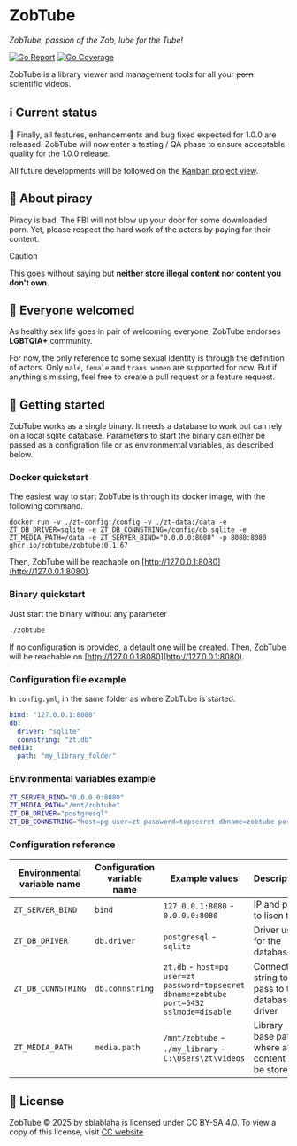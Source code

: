 # ZobTube

_ZobTube, passion of the Zob, lube for the Tube!_


[![Go Report](https://goreportcard.com/badge/github.com/zobtube/zobtube)](https://goreportcard.com/report/github.com/zobtube/zobtube)
[![Go Coverage](https://github.com/zobtube/zobtube/wiki/coverage.svg)](https://raw.githack.com/wiki/zobtube/zobtube/coverage.html)

ZobTube is a library viewer and management tools for all your ~~porn~~ scientific videos.

## :information_source: Current status

:tada: Finally, all features, enhancements and bug fixed expected for 1.0.0 are released.
ZobTube will now enter a testing / QA phase to ensure acceptable quality for the 1.0.0 release.

All future developments will be followed on the [Kanban project view](https://github.com/orgs/zobtube/projects/1).

## :cop: About piracy

Piracy is bad. The FBI will not blow up your door for some downloaded porn. Yet, please respect the hard work of the actors by paying for their content.

> [!CAUTION]
> This goes without saying but **neither store illegal content nor content you don't own**.

## :wave: Everyone welcomed

As healthy sex life goes in pair of welcoming everyone, ZobTube endorses **LGBTQIA+** community.

For now, the only reference to some sexual identity is through the definition of actors. Only `male`, `female` and `trans women` are supported for now. But if anything's missing, feel free to create a pull request or a feature request.

## :vertical_traffic_light: Getting started

ZobTube works as a single binary. It needs a database to work but can rely on a local sqlite database. Parameters to start the binary can either be passed as a configration file or as environmental variables, as described below.

### Docker quickstart

The easiest way to start ZobTube is through its docker image, with the following command.

```
docker run -v ./zt-config:/config -v ./zt-data:/data -e ZT_DB_DRIVER=sqlite -e ZT_DB_CONNSTRING=/config/db.sqlite -e ZT_MEDIA_PATH=/data -e ZT_SERVER_BIND="0.0.0.0:8080" -p 8080:8080 ghcr.io/zobtube/zobtube:0.1.67
```

Then, ZobTube will be reachable on [http://127.0.0.1:8080](http://127.0.0.1:8080).

### Binary quickstart

Just start the binary without any parameter

```sh
./zobtube
```

If no configuration is provided, a default one will be created.
Then, ZobTube will be reachable on [http://127.0.0.1:8080](http://127.0.0.1:8080).

### Configuration file example

In `config.yml`, in the same folder as where ZobTube is started.

```yaml
bind: "127.0.0.1:8080"
db:
  driver: "sqlite"
  connstring: "zt.db"
media:
  path: "my_library_folder"
```

### Environmental variables example

```sh
ZT_SERVER_BIND="0.0.0.0:8080"
ZT_MEDIA_PATH="/mnt/zobtube"
ZT_DB_DRIVER="postgresql"
ZT_DB_CONNSTRING="host=pg user=zt password=topsecret dbname=zobtube port=5432 sslmode=disable"
```

### Configuration reference

Environmental variable name | Configuration variable name | Example values | Description
-|-|-|-
`ZT_SERVER_BIND` | `bind` | `127.0.0.1:8080` - `0.0.0.0:8080` | IP and port to lisen to.
`ZT_DB_DRIVER` | `db.driver` | `postgresql` - `sqlite` | Driver used for the database
`ZT_DB_CONNSTRING` | `db.connstring` | `zt.db` - `host=pg user=zt password=topsecret dbname=zobtube port=5432 sslmode=disable` | Connection string to pass to the database driver
`ZT_MEDIA_PATH` | `media.path` | `/mnt/zobtube` - `./my_library` - `C:\Users\zt\videos` | Library base path, where all content will be stored.

## :page_facing_up: License

ZobTube © 2025 by sblablaha is licensed under CC BY-SA 4.0. To view a copy of this license, visit [CC website](https://creativecommons.org/licenses/by-sa/4.0/)
